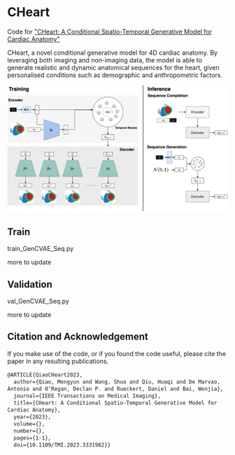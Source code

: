 # CHeart
Code for ["CHeart: A Conditional Spatio-Temporal Generative Model for Cardiac Anatomy"](https://ieeexplore.ieee.org/document/10315018)

CHeart, a novel conditional generative model for 4D cardiac anatomy. By leveraging both imaging and non-imaging data, the model is able to generate realistic and dynamic anatomical sequences for the heart, given personalised conditions such as demographic and anthropometric factors.

![architecture](figures/Figure_Main_Network.png)

## Train
train_GenCVAE_Seq.py

more to update

## Validation
val_GenCVAE_Seq.py

more to update

## Citation and Acknowledgement
If you make use of the code, or if you found the code useful, please cite the paper in any resulting publications.
```
@ARTICLE{QiaoCHeart2023,
  author={Qiao, Mengyun and Wang, Shuo and Qiu, Huaqi and De Marvao, Antonio and O’Regan, Declan P. and Rueckert, Daniel and Bai, Wenjia},
  journal={IEEE Transactions on Medical Imaging}, 
  title={CHeart: A Conditional Spatio-Temporal Generative Model for Cardiac Anatomy}, 
  year={2023},
  volume={},
  number={},
  pages={1-1},
  doi={10.1109/TMI.2023.3331982}}
```
